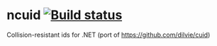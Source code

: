 ncuid [![Build status](https://ci.appveyor.com/api/projects/status/s1e5w82tc8k6d9cg)](https://ci.appveyor.com/project/moonpyk/ncuid)
=====

Collision-resistant ids for .NET (port of https://github.com/dilvie/cuid)
